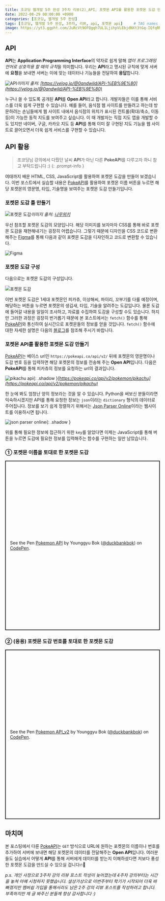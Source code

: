 ```yaml
---
title: 조코딩 웹개발 5주 완성 3주차 리뷰(2)_API, 포켓몬 API를 활용한 포켓몬 도감 만들기
date: 2022-08-29 00:00:00 +0900
categories: [조코딩, 웹개발 5주 완성]
tags: [조코딩, 웹개발 5주 완성, 3주차, 리뷰, api, 포켓몬 api]     # TAG names should always be lowercase
image: https://yt3.ggpht.com/JuRcVt9OFQgqh7UL1LjihpVLEbjdNXt3tGq-IQfqRMT8wVXgWg_tzyz0S_GVsgqkB3ucBC5fqeY=s900-c-k-c0x00ffffff-no-rj
---
```


## API

**API**는 **Application Programming Interface**의 약자로 쉽게 말해 *앱이 프로그래밍 언어로 상호작용 할 때의 규칙*을 의미합니다.
우리는 **API**라고 명시된 규칙에 맞게 서버에 **요청**을 보내면 서버는 이에 맞는 데이터나 기능들을 전달하여 **응답**합니다.

![API](https://velog.velcdn.com/images/0andwild/post/c989aea5-c55e-4a84-915e-16e4766df650/image.png)_이미지 출처: [https://velog.io/@0andwild/API-%EB%9E%80](https://velog.io/@0andwild/API-%EB%9E%80)_

누구나 쓸 수 있도록 공개된 **API**를 **Open API**라고 합니다.
개발자들은 이를 통해 서비스를 더욱 쉽게 구현할 수 있습니다.
예를 들어, 음식점 웹 사이트를 만들려고 하는데 방문하려는 손님들에게 웹 사이트 내에서 음식점의 위치가 표시된 컨트롤(확대/축소, 이동 등)이 가능한 동적 지도를 보여주고 싶습니다.
이 때 개발자는 직접 지도 앱을 개발할 수도 있지만 네이버, 구글, 카카오 지도 등 **API**를 통해 이미 잘 구현된 지도 기능을 웹 사이트로 끌어오면서 더욱 쉽게 서비스를 구현할 수 있습니다.

## API 활용

>조코딩님 강의에서 다뤘던 날씨 **API**가 아닌 다른 **PokeAPI**를 다루고자 하니 참고 부탁드립니다 :)
{: .prompt-info }

여태까지 배운 HTML, CSS, JavaScript를 활용하여 포켓몬 도감을 만들어 보겠습니다.
이번 포스트에서 실습할 내용은 [PokeAPI](https://pokeapi.co/)를 활용하여 포켓몬 이름 버튼을 누르면 해당 포켓몬의 영문명, 타입, 기술명을 보여주는 포켓몬 도감 만들기입니다.

### 포켓몬 도감 틀 만들기

![포켓몬 도감](https://w.namu.la/s/409c3d6beee6895481048a4ec963c7e733a77367d647009db8f90bbe34b7aab2177a1a61206052a8d6712ef695fb8859b2f671f323d9c6181c2da25aa2a0c04b806b8645e82cbd915e125204d4c13ad20c7bd33c3ae93905f04e8c7b8a98c92d332fc232996858b717c8c1fe0dd56df1)_이미지 출처: [나무위키](https://namu.wiki/w/%ED%8F%AC%EC%BC%93%EB%AA%AC%20%EB%8F%84%EA%B0%90)_

우선 참조할 포켓몬 도감의 모양입니다.
해당 이미지를 보자마자 CSS를 통해 바로 포켓몬 도감을 재현해내기는 굉장히 어렵습니다.
그렇기 때문에 디자인을 CSS 코드로 변환해주는 [Figma](https://www.figma.com/)를 통해 다음과 같이 포켓몬 도감을 디자인하고 코드로 변환할 수 있습니다.

![Figma](https://user-images.githubusercontent.com/64826387/208313811-20a30818-dc3c-451c-a8fd-2057088892c7.png)

### 포켓몬 도감 구성

다음으로는 포켓몬 도감의 구성입니다.

![포켓몬 도감](https://user-images.githubusercontent.com/64826387/208313996-576e80a1-d532-452f-8a1d-41b3e47da7ad.png)

이번 포켓몬 도감은 1세대 포켓몬인 피카츄, 이상해씨, 파이리, 꼬부기를 다룰 예정이며, 해당하는 버튼을 누르면 포켓몬의 생김새, 타입, 기술을 알려주는 도감입니다.
물론 도감에 들어갈 내용을 일일이 조사하고, 자료를 수집하여 도감을 구성할 수도 있습니다.
하지만 그러한 과정은 굉장히 번거롭기 때문에 본 포스트에서는 `fetch()` 함수를 통해 [PokeAPI](https://pokeapi.co/)와 통신하여 실시간으로 포켓몬들의 정보를 얻을 것입니다.
`fetch()` 함수에 대한 자세한 설명은 다음의 [블로그](https://www.daleseo.com/js-window-fetch/)를 참조해 주시기 바랍니다.

### 포켓몬 API를 활용한 포켓몬 도감 만들기

[PokeAPI](https://pokeapi.co/)는 베이스 url인 `https://pokeapi.co/api/v2/` 뒤에 포켓몬의 영문명이나 도감 번호 등을 입력하면 해당 포켓몬의 정보를 전송해 주는 **Open API**입니다.
다음은 **PokeAPI**를 통해 피카츄의 정보를 요청하는 url의 결과입니다.

![pikachu api](https://user-images.githubusercontent.com/64826387/208314909-efbfe02d-b967-4e61-8d2a-cc960209e8af.png){: .shadow }_[https://pokeapi.co/api/v2/pokemon/pikachu](https://pokeapi.co/api/v2/pokemon/pikachu)_

한 눈에 봐도 엄청난 양의 정보라는 것을 알 수 있습니다.
Python을 써보신 분들이라면 익숙하시겠지만 API를 통해 요청한 정보는 `json`이라는 `dictionary` 형식의 데이터로 주어집니다.
정보를 보기 쉽게 정렬하기 위해서는 [Json Parser Online](http://json.parser.online.fr/)이라는 웹사이트를 이용하시면 됩니다.

![json parser online](https://user-images.githubusercontent.com/64826387/208315207-c940a2c4-8ece-4f4c-884d-2a219fb2f69c.png){: .shadow }

위를 통해 필요한 정보에 접근하기 위한 `key`를 알았다면 이제는 JavaScript를 통해 버튼을 누르면 도감에 필요한 정보를 입력해주는 함수를 구현하는 일만 남았습니다.

### ① 포켓몬 이름을 토대로 한 포켓몬 도감

<p class="codepen" data-height="550" data-default-tab="html,result" data-slug-hash="BaxxmwJ" data-user="duckbankbok" style="height: 550px; box-sizing: border-box; display: flex; align-items: center; justify-content: center; border: 2px solid; margin: 1em 0; padding: 1em;">
  <span>See the Pen <a href="https://codepen.io/duckbankbok/pen/BaxxmwJ">
  Pokemon API</a> by Younggyu Bok (<a href="https://codepen.io/duckbankbok">@duckbankbok</a>)
  on <a href="https://codepen.io">CodePen</a>.</span>
</p>
<script async src="https://cpwebassets.codepen.io/assets/embed/ei.js"></script>

### ② (응용) 포켓몬 도감 번호를 토대로 한 포켓몬 도감

<p class="codepen" data-height="550" data-default-tab="html,result" data-slug-hash="QWByGbx" data-user="duckbankbok" style="height: 550px; box-sizing: border-box; display: flex; align-items: center; justify-content: center; border: 2px solid; margin: 1em 0; padding: 1em;">
  <span>See the Pen <a href="https://codepen.io/duckbankbok/pen/QWByGbx">
  Pokemon API_v2</a> by Younggyu Bok (<a href="https://codepen.io/duckbankbok">@duckbankbok</a>)
  on <a href="https://codepen.io">CodePen</a>.</span>
</p>
<script async src="https://cpwebassets.codepen.io/assets/embed/ei.js"></script>

## 마치며

본 포스팅에서 다룬 [PokeAPI](https://pokeapi.co/)는 `GET` 방식으로 URL에 원하는 포켓몬의 이름이나 번호를 추가하여 서버에 보내면 해당 포켓몬의 데이터를 전달해주는 **Open API**입니다.
여러분들도 실습에서 어떻게 **API**를 통해 서버에게 데이터를 받는지 이해하셨다면 저보다 풍성한 포켓몬 도감을 만드실 수 있으실 겁니다🔥🚀

*p.s. 개인 사정으로 3주차 강의 리뷰 포스트 작성이 늦어졌는데 4주차 강의부터는 시간을 놓쳐 아예 시청하지 못했습니다. 설상가상으로 이번주부터 학기가 시작되어 더욱 바빠졌지만 멤버쉽 가입을 통해서라도 남은 2주 강의 리뷰 포스트를 작성하려고 합니다. 부족하지만 제 글 봐주신 분들께 항상 감사합니다 :)*
